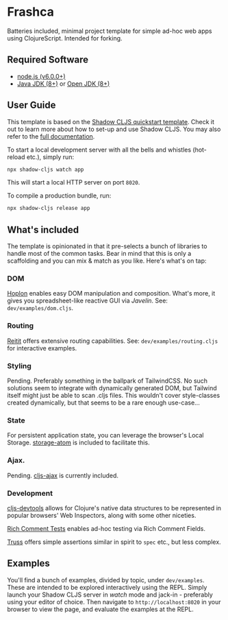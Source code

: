# Frashca

Batteries included, minimal project template for simple ad-hoc web apps using ClojureScript. Intended for forking.

## Required Software

- [node.js (v6.0.0+)](https://nodejs.org/en/download/)
- [Java JDK (8+)](http://www.oracle.com/technetwork/java/javase/downloads/index.html) or [Open JDK (8+)](http://jdk.java.net/10/)

## User Guide

This template is based on the [Shadow CLJS quickstart template](https://github.com/shadow-cljs/quickstart-browser.git). Check it out to learn more about how to set-up and use Shadow CLJS. You may also refer to the [full documentation](https://github.com/thheller/shadow-cljs).

To start a local development server with all the bells and whistles (hot-reload etc.), simply run:

```bash
npx shadow-cljs watch app
```

This will start a local HTTP server on port `8020`.

To compile a production bundle, run:

```bash
npx shadow-cljs release app
```

## What's included

The template is opinionated in that it pre-selects a bunch of libraries to handle most of the common tasks. Bear in mind that this is only a scaffolding and you can mix & match as you like. Here's what's on tap:

### DOM 

[Hoplon](https://github.com/hoplon/hoplon) enables easy DOM manipulation and composition. What's more, it gives you spreadsheet-like reactive GUI via *Javelin*. See: `dev/examples/dom.cljs`.

### Routing

[Reitit](https://github.com/metosin/reitit/tree/master/doc/frontend) offers extensive routing capabilities. See: `dev/examples/routing.cljs` for interactive examples.

### Styling

Pending. Preferably something in the ballpark of TailwindCSS. No such solutions seem to integrate with dynamically generated DOM, but Tailwind itself might just be able to scan .cljs files. This wouldn't cover style-classes created dynamically, but that seems to be a rare enough use-case...

### State

For persistent application state, you can leverage the browser's Local Storage.
[storage-atom](https://github.com/alandipert/storage-atom) is included to facilitate this.

### Ajax.

Pending. [cljs-ajax](https://github.com/JulianBirch/cljs-ajax) is currently included.

### Development

[cljs-devtools](https://github.com/binaryage/cljs-devtools) allows for Clojure's native data structures to be represented in popular browsers' Web Inspectors, along with some other niceties.

[Rich Comment Tests](https://github.com/matthewdowney/rich-comment-tests) enables ad-hoc testing via Rich Comment Fields.

[Truss](https://github.com/taoensso/truss) offers simple assertions similar in spirit to `spec` etc., but less complex.

## Examples

You'll find a bunch of examples, divided by topic, under `dev/examples`. These are intended to be explored interactively using the REPL. Simply launch your Shadow CLJS server in *watch* mode and jack-in - preferably using your editor of choice. Then navigate to `http://localhost:8020` in your browser to view the page, and evaluate the examples at the REPL.